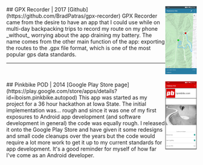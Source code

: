 
<img style="float: right;" height="180px" src="/gpx-recorder.jpg">
## GPX Recorder | 2017
[Github](https://github.com/BradPatras/gpx-recorder)  
GPX Recorder came from the desire to have an app that I could use while on multi-day backpacking trips to record my route on my phone _without_ worrying about the app draining my battery.  The name comes from the other main function of the app: exporting the routes to the .gpx file format, which is one of the most popular gps data standards. 

***
<br/>
<br/>

<img style="float: right;" height="180px" src="/pb-pod.jpg">
## Pinkbike POD | 2014
[Google Play Store page](https://play.google.com/store/apps/details?id=iboism.pinkbike.autopod)  
This app was started as my project for a 36 hour hackathon at Iowa State.  The initial implementation was... rough and since it was one of my first exposures to Android app development (and software development in general) the code was equally rough.  I released it onto the Google Play Store and have given it some redesigns and small code cleanups over the years but the code would require a lot more work to get it up to my current standards for app development. It's a good reminder for myself of how far I've come as an Android developer.
